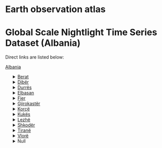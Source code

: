 # Earth observation atlas
 # Global Scale Nightlight Time Series Dataset (Albania)
Direct links are listed below:

<a href="https://eoatlas-nightlight.s3.amazonaws.com/eoatlas-monthly-nightlight-00002.csv">Albania</a>
<ul>
<details>
<summary><a href="https://eoatlas-nightlight.s3.amazonaws.com/eoatlas-monthly-nightlight-00256.csv">Berat</a></summary>
<ul>
<ol>
<li><a href="https://eoatlas-nightlight.s3.amazonaws.com/eoatlas-monthly-nightlight-04053.csv">Kuçovë</a></li><li><a href="https://eoatlas-nightlight.s3.amazonaws.com/eoatlas-monthly-nightlight-04054.csv">Berat</a></li><li><a href="https://eoatlas-nightlight.s3.amazonaws.com/eoatlas-monthly-nightlight-04062.csv">Skrapar</a></li></ul>
</ol>
</details>
<details>
<summary><a href="https://eoatlas-nightlight.s3.amazonaws.com/eoatlas-monthly-nightlight-00257.csv">Dibër</a></summary>
<ul>
<ol>
<li><a href="https://eoatlas-nightlight.s3.amazonaws.com/eoatlas-monthly-nightlight-04042.csv">Mat</a></li><li><a href="https://eoatlas-nightlight.s3.amazonaws.com/eoatlas-monthly-nightlight-04043.csv">Dibër</a></li><li><a href="https://eoatlas-nightlight.s3.amazonaws.com/eoatlas-monthly-nightlight-04044.csv">Bulqizë</a></li></ul>
</ol>
</details>
<details>
<summary><a href="https://eoatlas-nightlight.s3.amazonaws.com/eoatlas-monthly-nightlight-00258.csv">Durrës</a></summary>
<ul>
<ol>
<li><a href="https://eoatlas-nightlight.s3.amazonaws.com/eoatlas-monthly-nightlight-04045.csv">Krujë</a></li><li><a href="https://eoatlas-nightlight.s3.amazonaws.com/eoatlas-monthly-nightlight-04047.csv">Durrës</a></li></ul>
</ol>
</details>
<details>
<summary><a href="https://eoatlas-nightlight.s3.amazonaws.com/eoatlas-monthly-nightlight-00259.csv">Elbasan</a></summary>
<ul>
<ol>
<li><a href="https://eoatlas-nightlight.s3.amazonaws.com/eoatlas-monthly-nightlight-04049.csv">Peqin</a></li><li><a href="https://eoatlas-nightlight.s3.amazonaws.com/eoatlas-monthly-nightlight-04050.csv">Elbasan</a></li><li><a href="https://eoatlas-nightlight.s3.amazonaws.com/eoatlas-monthly-nightlight-04056.csv">Librazhd</a></li><li><a href="https://eoatlas-nightlight.s3.amazonaws.com/eoatlas-monthly-nightlight-04058.csv">Gramsh</a></li></ul>
</ol>
</details>
<details>
<summary><a href="https://eoatlas-nightlight.s3.amazonaws.com/eoatlas-monthly-nightlight-00260.csv">Fier</a></summary>
<ul>
<ol>
<li><a href="https://eoatlas-nightlight.s3.amazonaws.com/eoatlas-monthly-nightlight-04051.csv">Lushnjë</a></li><li><a href="https://eoatlas-nightlight.s3.amazonaws.com/eoatlas-monthly-nightlight-04052.csv">Fier</a></li><li><a href="https://eoatlas-nightlight.s3.amazonaws.com/eoatlas-monthly-nightlight-04055.csv">Mallakastër</a></li></ul>
</ol>
</details>
<details>
<summary><a href="https://eoatlas-nightlight.s3.amazonaws.com/eoatlas-monthly-nightlight-00261.csv">Gjirokastër</a></summary>
<ul>
<ol>
<li><a href="https://eoatlas-nightlight.s3.amazonaws.com/eoatlas-monthly-nightlight-04063.csv">Përmet</a></li><li><a href="https://eoatlas-nightlight.s3.amazonaws.com/eoatlas-monthly-nightlight-04064.csv">Tepelenë</a></li><li><a href="https://eoatlas-nightlight.s3.amazonaws.com/eoatlas-monthly-nightlight-04065.csv">Gjirokastër</a></li></ul>
</ol>
</details>
<details>
<summary><a href="https://eoatlas-nightlight.s3.amazonaws.com/eoatlas-monthly-nightlight-00262.csv">Korçë</a></summary>
<ul>
<ol>
<li><a href="https://eoatlas-nightlight.s3.amazonaws.com/eoatlas-monthly-nightlight-04057.csv">Pogradec</a></li><li><a href="https://eoatlas-nightlight.s3.amazonaws.com/eoatlas-monthly-nightlight-04059.csv">Kuçovë</a></li><li><a href="https://eoatlas-nightlight.s3.amazonaws.com/eoatlas-monthly-nightlight-04060.csv">Devoll</a></li><li><a href="https://eoatlas-nightlight.s3.amazonaws.com/eoatlas-monthly-nightlight-04061.csv">Kolonjë</a></li></ul>
</ol>
</details>
<details>
<summary><a href="https://eoatlas-nightlight.s3.amazonaws.com/eoatlas-monthly-nightlight-00263.csv">Kukës</a></summary>
<ul>
<ol>
</ul>
</ol>
</details>
<details>
<summary><a href="https://eoatlas-nightlight.s3.amazonaws.com/eoatlas-monthly-nightlight-00264.csv">Lezhë</a></summary>
<ul>
<ol>
<li><a href="https://eoatlas-nightlight.s3.amazonaws.com/eoatlas-monthly-nightlight-04037.csv">Lezhë</a></li><li><a href="https://eoatlas-nightlight.s3.amazonaws.com/eoatlas-monthly-nightlight-04040.csv">Mirditë</a></li><li><a href="https://eoatlas-nightlight.s3.amazonaws.com/eoatlas-monthly-nightlight-04041.csv">Kurbin</a></li></ul>
</ol>
</details>
<details>
<summary><a href="https://eoatlas-nightlight.s3.amazonaws.com/eoatlas-monthly-nightlight-00265.csv">Shkodër</a></summary>
<ul>
<ol>
<li><a href="https://eoatlas-nightlight.s3.amazonaws.com/eoatlas-monthly-nightlight-04033.csv">Malësi e Madhe</a></li><li><a href="https://eoatlas-nightlight.s3.amazonaws.com/eoatlas-monthly-nightlight-04034.csv">Pukë</a></li><li><a href="https://eoatlas-nightlight.s3.amazonaws.com/eoatlas-monthly-nightlight-04038.csv">Shkodër</a></li></ul>
</ol>
</details>
<details>
<summary><a href="https://eoatlas-nightlight.s3.amazonaws.com/eoatlas-monthly-nightlight-00266.csv">Tiranë</a></summary>
<ul>
<ol>
<li><a href="https://eoatlas-nightlight.s3.amazonaws.com/eoatlas-monthly-nightlight-04046.csv">Tiranë</a></li><li><a href="https://eoatlas-nightlight.s3.amazonaws.com/eoatlas-monthly-nightlight-04048.csv">Kavajë</a></li></ul>
</ol>
</details>
<details>
<summary><a href="https://eoatlas-nightlight.s3.amazonaws.com/eoatlas-monthly-nightlight-00267.csv">Vlorë</a></summary>
<ul>
<ol>
<li><a href="https://eoatlas-nightlight.s3.amazonaws.com/eoatlas-monthly-nightlight-04066.csv">Delvinë</a></li><li><a href="https://eoatlas-nightlight.s3.amazonaws.com/eoatlas-monthly-nightlight-04067.csv">Sarandë</a></li><li><a href="https://eoatlas-nightlight.s3.amazonaws.com/eoatlas-monthly-nightlight-04068.csv">Vlorë</a></li></ul>
</ol>
</details>
<details>
<summary>Null</summary>
<ul>
<ol>
<li><a href="https://eoatlas-nightlight.s3.amazonaws.com/eoatlas-monthly-nightlight-04035.csv">Has</a></li><li><a href="https://eoatlas-nightlight.s3.amazonaws.com/eoatlas-monthly-nightlight-04036.csv">Kukës</a></li><li><a href="https://eoatlas-nightlight.s3.amazonaws.com/eoatlas-monthly-nightlight-04039.csv">Tropojë</a></li></ul>
</ol>
</details>
